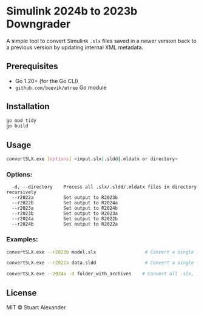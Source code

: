 # Simulink 2024b to 2023b Downgrader

A simple tool to convert Simulink `.slx` files saved in a newer version back to a previous version by updating internal XML metadata.

## Prerequisites

- Go 1.20+ (for the Go CLI)
- `github.com/beevik/etree` Go module

## Installation

```sh
go mod tidy
go build
```

## Usage

```sh
convertSLX.exe [options] <input.slx|.sldd|.mldatx or directory>
```

### Options:

```
  -d, --directory    Process all .slx/.sldd/.mldatx files in directory recursively
  --r2022a           Set output to R2023b
  --r2022b           Set output to R2024a
  --r2023a           Set output to R2024b
  --r2023b           Set output to R2023a
  --r2024a           Set output to R2022b
  --r2024b           Set output to R2022a
```

### Examples:

```sh
convertSLX.exe --r2023b model.slx                  # Convert a single file to R2023B

convertSLX.exe --r2022a data.sldd                  # Convert a single file to R2022A

convertSLX.exe --2024a -d folder_with_archives    # Convert all .slx, .sldd, or .mldatx files in directory to R2024A
```

## License

MIT © Stuart Alexander